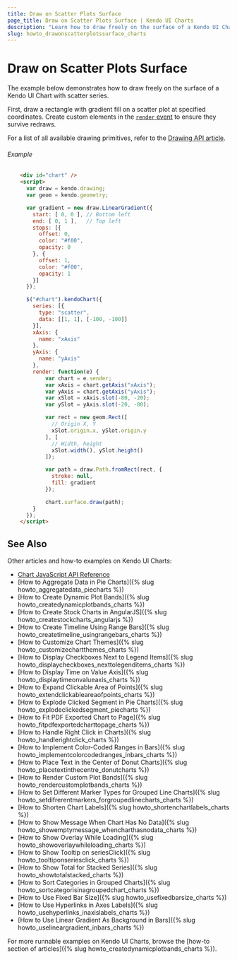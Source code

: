 ```yaml
---
title: Draw on Scatter Plots Surface
page_title: Draw on Scatter Plots Surface | Kendo UI Charts
description: "Learn how to draw freely on the surface of a Kendo UI Chart with scatter series."
slug: howto_drawonscatterplotssurface_charts
---
```


# Draw on Scatter Plots Surface

The example below demonstrates how to draw freely on the surface of a Kendo UI Chart with scatter series.

First, draw a rectangle with gradient fill on a scatter plot at specified coordinates. Create custom elements in the [`render` event](/api/javascript/dataviz/ui/chart#events-render) to ensure they survive redraws.

For a list of all available drawing primitives, refer to the [Drawing API article](/framework/drawing/overview).

###### Example

```html
    <div id="chart" />
    <script>
      var draw = kendo.drawing;
      var geom = kendo.geometry;

      var gradient = new draw.LinearGradient({
        start: [ 0, 0 ], // Bottom left
        end: [ 0, 1 ],   // Top left
        stops: [{
          offset: 0,
          color: "#f00",
          opacity: 0
        }, {
          offset: 1,
          color: "#f00",
          opacity: 1
        }]
      });

      $("#chart").kendoChart({
        series: [{
          type: "scatter",
          data: [[1, 1], [-100, -100]]
        }],
        xAxis: {
          name: "xAxis"
        },
        yAxis: {
          name: "yAxis"
        },
        render: function(e) {
            var chart = e.sender;
            var xAxis = chart.getAxis("xAxis");
            var yAxis = chart.getAxis("yAxis");
            var xSlot = xAxis.slot(-80, -20);
            var ySlot = yAxis.slot(-20, -80);

            var rect = new geom.Rect([
              // Origin X, Y
              xSlot.origin.x, ySlot.origin.y
            ], [
              // Width, height
              xSlot.width(), ySlot.height()
            ]);

            var path = draw.Path.fromRect(rect, {
              stroke: null,
              fill: gradient
            });

            chart.surface.draw(path);
        }
      });
    </script>
```

## See Also

Other articles and how-to examples on Kendo UI Charts:

* [Chart JavaScript API Reference](/api/javascript/dataviz/ui/chart)
* [How to Aggregate Data in Pie Charts]({% slug howto_aggregatedata_piecharts %})
* [How to Create Dynamic Plot Bands]({% slug howto_createdynamicplotbands_charts %})
* [How to Create Stock Charts in AngularJS]({% slug howto_createstockcharts_angularjs %})
* [How to Create Timeline Using Range Bars]({% slug howto_createtimeline_usingrangebars_charts %})
* [How to Customize Chart Themes]({% slug howto_customizechartthemes_charts %})
* [How to Display Checkboxes Next to Legend Items]({% slug howto_displaycheckboxes_nexttolegenditems_charts %})
* [How to Display Time on Value Axis]({% slug howto_displaytimeonvalueaxis_charts %})
* [How to Expand Clickable Area of Points]({% slug howto_extendclickableareaofpoints_charts %})
* [How to Explode Clicked Segment in Pie Charts]({% slug howto_explodeclickedsegment_piecharts %})
* [How to Fit PDF Exported Chart to Page]({% slug howto_fitpdfexportedcharttopage_charts %})
* [How to Handle Right Click in Charts]({% slug howto_handlerightclick_charts %})
* [How to Implement Color-Coded Ranges in Bars]({% slug howto_implementcolorcodedranges_inbars_charts %})
* [How to Place Text in the Center of Donut Charts]({% slug howto_placetextinthecentre_donutcharts %})
* [How to Render Custom Plot Bands]({% slug howto_rendercustomplotbands_charts %})
* [How to Set Different Marker Types for Grouped Line Charts]({% slug howto_setdifrerentmarkers_forgroupedlinecharts_charts %})
* [How to Shorten Chart Labels]({% slug howto_shortenchartlabels_charts %})
* [How to Show Message When Chart Has No Data]({% slug howto_showemptymessage_whencharthasnodata_charts %})
* [How to Show Overlay While Loading]({% slug howto_showoverlaywhileloading_charts %})
* [How to Show Tooltip on seriesClick]({% slug howto_tooltiponseriesclick_charts %})
* [How to Show Total for Stacked Series]({% slug howto_showtotalstacked_charts %})
* [How to Sort Categories in Grouped Charts]({% slug howto_sortcategorisinagroupedchart_charts %})
* [How to Use Fixed Bar Size]({% slug howto_usefixedbarsize_charts %})
* [How to Use Hyperlinks in Axes Labels]({% slug howto_usehyperlinks_inaxislabels_charts %})
* [How to Use Linear Gradient As Background in Bars]({% slug howto_uselineargradient_inbars_charts %})

For more runnable examples on Kendo UI Charts, browse the [how-to section of articles]({% slug howto_createdynamicplotbands_charts %}).
